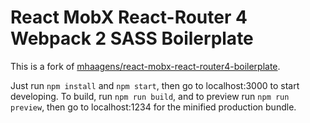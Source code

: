 # React MobX React-Router 4 Webpack 2 SASS Boilerplate

This is a fork of [mhaagens/react-mobx-react-router4-boilerplate](https://github.com/mhaagens/react-mobx-react-router4-boilerplate).

Just run `npm install` and `npm start`, then go to localhost:3000 to start developing.
To build, run `npm run build`, and to preview run `npm run preview`, then go
to localhost:1234 for the minified production bundle.
